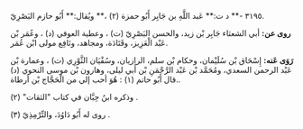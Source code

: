 ٣١٩٥ -** د ت:** عَبد اللَّهِ بن جَابِر أَبُو حمزة (٢) ،** ويُقال:** أَبُو حازم البَصْرِيّ.

**روى عن:** أبي الشعثاء جَابِر بْن زيد، والحسن البَصْرِيّ (ت) ، وعطية العوفي (د) ، وعُمَر بْن عَبْد الْعَزِيز، وقَتَادَة، ومجاهد، ونَافِع مولى ابْن عُمَر.

**رَوَى عَنه:** إِسْحَاق بْن سُلَيْمان، وحكام بْن سلم، الرازيان، وسُفْيَان الثَّوْرِي (ت) ، وعمارة بْن عَبْد الرحمن السعدي، ومُحَمَّد بْن عَبْد الرَّحْمَنِ بْن أَبي ليلى، وهارون بْن موسى النحوي (د) .قال أَبُو حاتم (١) : هُوَ أحب إلي من الْحَجَّاج بْن أرطاة.

وذكره ابنُ حِبَّان في كتاب "الثقات" (٢) .

روى له أَبُو دَاوُدَ، والتِّرْمِذِيّ (٣) .